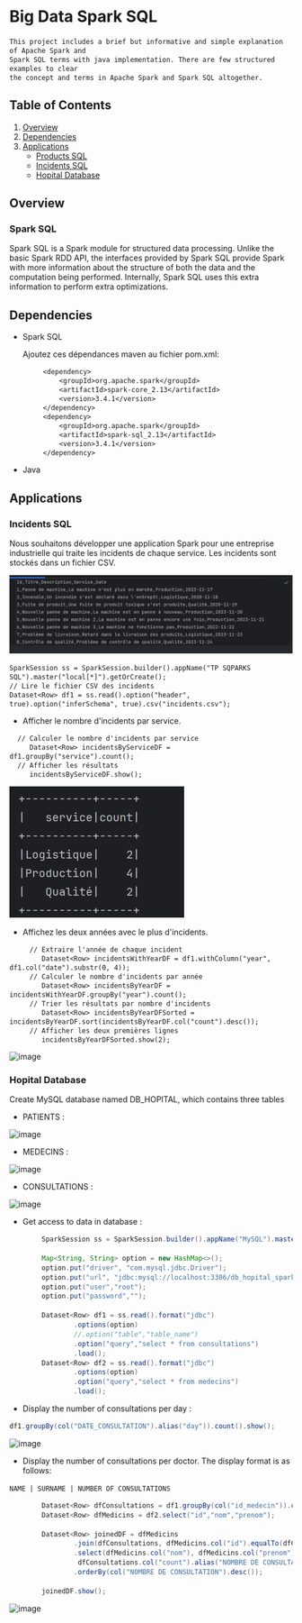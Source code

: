 # Big Data Spark SQL


```
This project includes a brief but informative and simple explanation of Apache Spark and
Spark SQL terms with java implementation. There are few structured examples to clear
the concept and terms in Apache Spark and Spark SQL altogether.
```

## Table of Contents
1. [Overview](#overview)
2. [Dependencies](#dependencies)
3. [Applications](#applications)
    * [Products SQL](#products-sql)
    * [Incidents SQL](#incidents-sql)
    * [Hopital Database](#hopital-database)


## Overview

### Spark SQL

Spark SQL is a Spark module for structured data processing. Unlike the basic Spark RDD API, the interfaces provided by Spark SQL provide Spark with more information about the structure of both the data and the computation being performed. Internally, Spark SQL uses this extra information to perform extra optimizations.

## Dependencies

* Spark SQL

  Ajoutez ces dépendances maven au fichier pom.xml:

  ```maven
       <dependency>
           <groupId>org.apache.spark</groupId>
           <artifactId>spark-core_2.13</artifactId>
           <version>3.4.1</version>
       </dependency>
       <dependency>
           <groupId>org.apache.spark</groupId>
           <artifactId>spark-sql_2.13</artifactId>
           <version>3.4.1</version>
       </dependency>
  ```

* Java

## Applications
### Incidents SQL
Nous souhaitons développer une application Spark pour une entreprise industrielle qui traite les incidents de chaque service.
Les incidents sont stockés dans un fichier CSV.

![image](https://github.com/BeidjaCheikh/TP_sparkSQL/blob/master/images/img1.png)

```
SparkSession ss = SparkSession.builder().appName("TP SQPARKS SQL").master("local[*]").getOrCreate();
// Lire le fichier CSV des incidents
Dataset<Row> df1 = ss.read().option("header", true).option("inferSchema", true).csv("incidents.csv");
```

* Afficher le nombre d'incidents par service.

```
  // Calculer le nombre d'incidents par service
     Dataset<Row> incidentsByServiceDF = df1.groupBy("service").count();
  // Afficher les résultats
     incidentsByServiceDF.show();
```

![image](https://github.com/BeidjaCheikh/TP_sparkSQL/blob/master/images/img2.png)

* Affichez les deux années avec le plus d'incidents.

```
     // Extraire l'année de chaque incident
        Dataset<Row> incidentsWithYearDF = df1.withColumn("year", df1.col("date").substr(0, 4));
     // Calculer le nombre d'incidents par année
        Dataset<Row> incidentsByYearDF = incidentsWithYearDF.groupBy("year").count();
     // Trier les résultats par nombre d'incidents
        Dataset<Row> incidentsByYearDFSorted = incidentsByYearDF.sort(incidentsByYearDF.col("count").desc());
     // Afficher les deux premières lignes
        incidentsByYearDFSorted.show(2);
```

![image](https://github.com/el-moudni-hicham/bigdata-spark-sql/assets/85403056/80354378-c621-45ac-8f09-a12ea7eed294)

### Hopital Database

Create MySQL database named DB_HOPITAL, which contains three tables

* PATIENTS :

![image](https://github.com/el-moudni-hicham/bigdata-spark-sql/assets/85403056/12cd8ab1-d6d5-4f85-b1d7-5162608c6b83)

* MEDECINS :

![image](https://github.com/el-moudni-hicham/bigdata-spark-sql/assets/85403056/23e115fb-f9ed-42a0-a1b8-5d6ce0fe332c)

* CONSULTATIONS :

![image](https://github.com/el-moudni-hicham/bigdata-spark-sql/assets/85403056/3a488794-074a-4189-89bf-7969e8a8674b)

* Get access to data in database :

```java
        SparkSession ss = SparkSession.builder().appName("MySQL").master("local[*]").getOrCreate();

        Map<String, String> option = new HashMap<>();
        option.put("driver", "com.mysql.jdbc.Driver");
        option.put("url", "jdbc:mysql://localhost:3306/db_hopital_spark");
        option.put("user","root");
        option.put("password","");

        Dataset<Row> df1 = ss.read().format("jdbc")
                .options(option)
                //.option("table","table_name")
                .option("query","select * from consultations")
                .load();
        Dataset<Row> df2 = ss.read().format("jdbc")
                .options(option)
                .option("query","select * from medecins")
                .load();
```

* Display the number of consultations per day :

```java
df1.groupBy(col("DATE_CONSULTATION").alias("day")).count().show();
```

![image](https://github.com/el-moudni-hicham/bigdata-spark-sql/assets/85403056/9dfd46f1-5606-46d7-91d8-b24a300b631c)


* Display the number of consultations per doctor. The display format is as follows:

`NAME | SURNAME | NUMBER OF CONSULTATIONS`

```java
        Dataset<Row> dfConsultations = df1.groupBy(col("id_medecin")).count();
        Dataset<Row> dfMedicins = df2.select("id","nom","prenom");

        Dataset<Row> joinedDF = dfMedicins
                .join(dfConsultations, dfMedicins.col("id").equalTo(dfConsultations.col("id_medecin")), "inner")
                .select(dfMedicins.col("nom"), dfMedicins.col("prenom"),
                 dfConsultations.col("count").alias("NOMBRE DE CONSULTATION"))
                .orderBy(col("NOMBRE DE CONSULTATION").desc());

        joinedDF.show();
```

![image](https://github.com/el-moudni-hicham/bigdata-spark-sql/assets/85403056/a20eaf6d-cdaf-4864-a2e9-8122f7724aab)


